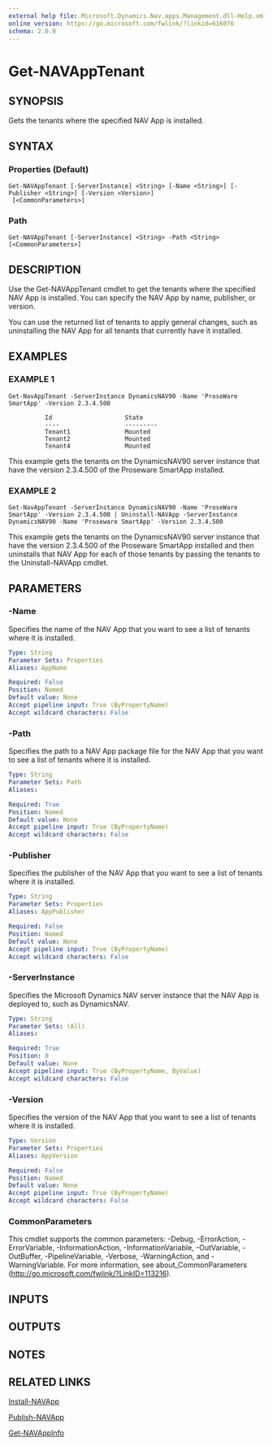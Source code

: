```yaml
---
external help file: Microsoft.Dynamics.Nav.apps.Management.dll-Help.xml
online version: https://go.microsoft.com/fwlink/?linkid=616076
schema: 2.0.0
---
```


# Get-NAVAppTenant

## SYNOPSIS
Gets the tenants where the specified NAV App is installed.

## SYNTAX

### Properties (Default)
```
Get-NAVAppTenant [-ServerInstance] <String> [-Name <String>] [-Publisher <String>] [-Version <Version>]
 [<CommonParameters>]
```

### Path
```
Get-NAVAppTenant [-ServerInstance] <String> -Path <String> [<CommonParameters>]
```

## DESCRIPTION
Use the Get-NAVAppTenant cmdlet to get the tenants where the specified NAV App is installed. You can specify the NAV App by name, publisher, or version.

You can use the returned list of tenants to apply general changes, such as uninstalling the NAV App for all tenants that currently have it installed.

## EXAMPLES

### EXAMPLE 1
```
Get-NavAppTenant -ServerInstance DynamicsNAV90 -Name 'ProseWare SmartApp' -Version 2.3.4.500

          Id                    State
          ----                  ---------
          Tenant1               Mounted
          Tenant2               Mounted
          Tenant4               Mounted
```

This example gets the tenants on the DynamicsNAV90 server instance that have the version 2.3.4.500 of the Proseware SmartApp installed.

### EXAMPLE 2
```
Get-NavAppTenant -ServerInstance DynamicsNAV90 -Name 'ProseWare SmartApp' -Version 2.3.4.500 | Uninstall-NAVApp -ServerInstance DynamicsNAV90 -Name 'Proseware SmartApp' -Version 2.3.4.500
```

This example gets the tenants on the DynamicsNAV90 server instance that have the version 2.3.4.500 of the Proseware SmartApp installed and then uninstalls that NAV App for each of those tenants by passing the tenants to the Uninstall-NAVApp cmdlet.

## PARAMETERS

### -Name
Specifies the name of the NAV App that you want to see a list of tenants where it is installed.

```yaml
Type: String
Parameter Sets: Properties
Aliases: AppName

Required: False
Position: Named
Default value: None
Accept pipeline input: True (ByPropertyName)
Accept wildcard characters: False
```

### -Path
Specifies the path to a NAV App package file for the NAV App that you want to see a list of tenants where it is installed.

```yaml
Type: String
Parameter Sets: Path
Aliases: 

Required: True
Position: Named
Default value: None
Accept pipeline input: True (ByPropertyName)
Accept wildcard characters: False
```

### -Publisher
Specifies the publisher of the NAV App that you want to see a list of tenants where it is installed.

```yaml
Type: String
Parameter Sets: Properties
Aliases: AppPublisher

Required: False
Position: Named
Default value: None
Accept pipeline input: True (ByPropertyName)
Accept wildcard characters: False
```

### -ServerInstance
Specifies the Microsoft Dynamics NAV server instance that the NAV App is deployed to, such as DynamicsNAV.

```yaml
Type: String
Parameter Sets: (All)
Aliases: 

Required: True
Position: 0
Default value: None
Accept pipeline input: True (ByPropertyName, ByValue)
Accept wildcard characters: False
```

### -Version
Specifies the version of the NAV App that you want to see a list of tenants where it is installed.

```yaml
Type: Version
Parameter Sets: Properties
Aliases: AppVersion

Required: False
Position: Named
Default value: None
Accept pipeline input: True (ByPropertyName)
Accept wildcard characters: False
```

### CommonParameters
This cmdlet supports the common parameters: -Debug, -ErrorAction, -ErrorVariable, -InformationAction, -InformationVariable, -OutVariable, -OutBuffer, -PipelineVariable, -Verbose, -WarningAction, and -WarningVariable. For more information, see about_CommonParameters (http://go.microsoft.com/fwlink/?LinkID=113216).

## INPUTS

## OUTPUTS

## NOTES

## RELATED LINKS

[Install-NAVApp](Install-NAVApp.md)

[Publish-NAVApp](Publish-NAVApp.md)

[Get-NAVAppInfo](Get-NAVAppInfo.md)
